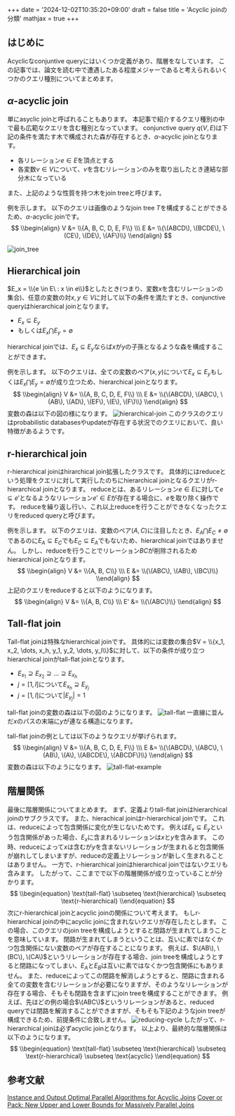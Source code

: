 +++
date = '2024-12-02T10:35:20+09:00'
draft = false
title = 'Acyclic joinの分類'
mathjax = true
+++

## はじめに
Acyclicなconjuntive queryにはいくつか定義があり、階層をなしています。
この記事では、論文を読む中で遭遇したある程度メジャーであると考えられるいくつかのクエリ種別についてまとめます。

## $\alpha$-acyclic join
単にasyclic joinと呼ばれることもあります。
本記事で紹介するクエリ種別の中で最も広範なクエリを含む種別となっています。
conjunctive query $q(V, E)$は下記の条件を満たす木で構成された森が存在するとき、$\alpha$-acyclic joinとなります。
- 各リレーション$e \in E$を頂点とする
- 各変数$v \in V$について、$v$を含むリレーションのみを取り出したとき連結な部分木になっている

また、上記のような性質を持つ木をjoin treeと呼びます。

例を示します。
以下のクエリは画像のようなjoin tree $T$を構成することができるため、$\alpha$-acyclic joinです。
$$
\\begin{align}
V &= \\{A, B, C, D, E, F\\} \\\
E &= \\{\(ABCD\), \(BCDE\), \(CE\), \(DE\), \(AF\)\\}
\\end{align}
$$

![join_tree](/images/acyclic-query/join-tree.png)

## Hierarchical join
$E_x = \\{e \in E\ : x \in e\\}$としたとき(つまり、変数$x$を含むリレーションの集合)、任意の変数の対$x, y \in V$に対して以下の条件を満たすとき、conjunctive queryはhierarchical joinとなります。
- $E_x \subseteq E_y$
- もしくは$E_x \bigcap E_y = \emptyset$

hierarchical joinでは、$E_x \subseteq E_y$ならば$x$が$y$の子孫となるような森を構成することができます。

例を示します。
以下のクエリは、全ての変数のペア$(x, y)$について$E_x \subseteq E_y$もしくは$E_x \bigcap E_y = \emptyset$が成り立つため、hierarchical joinとなります。
$$
\\begin{align}
V &= \\{A, B, C, D, E, F\\} \\\
E &= \\{\(ABCD\), \(ABC\), \(AB\), \(AD\), \(EF\), \(E\), \(F\)\\}
\\end{align}
$$
変数の森は以下の図の様になります。
![hierarchical-join](/images/acyclic-query/hierarchical-join.png)
このクラスのクエリはprobabilistic databasesやupdateが存在する状況でのクエリにおいて、良い特徴があるようです。

## r-hierarchical join
r-hierarchical joinはhirarchical join拡張したクラスです。
具体的にはreduceという処理をクエリに対して実行したのちにhierarchical joinとなるクエリがr-hierarchical joinとなります。
reduceとは、あるリレーション$e \in E$に対して$e \subseteq e'$となるようなリレーション$e' \in E$が存在する場合に、$e$を取り除く操作です。
reduceを繰り返し行い、これ以上reduceを行うことができなくなったクエリをreduced queryと呼びます。

例を示します。
以下のクエリは、変数のペア$(A, C)$に注目したとき、$E_A \bigcap E_C \neq \emptyset$であるのに$E_A \subseteq E_C$でも$E_C \subseteq E_A$でもないため、hierarchical joinではありません。
しかし、reduceを行うことでリレーション$BC$が削除されるためhierarchical joinとなります。
$$
\\begin{align}
V &= \\{A, B, C\\} \\\
E &= \\{\(ABC\), \(AB\), \(BC\)\\}
\\end{align}
$$
上記のクエリをreduceすると以下のようになります。
$$
\\begin{align}
V &= \\{A, B, C\\} \\\
E' &= \\{\(ABC\)\\}
\\end{align}
$$

## Tall-flat join
Tall-flat joinは特殊なhierarchical joinです。
具体的には変数の集合$V = \\{x_1, x_2, \dots, x_h, y_1, y_2, \dots, y_l\\}$に対して、以下の条件が成り立つhierarchical joinがtall-flat joinとなります。
- $E_{x_1} \supseteq E_{x_2} \supseteq \dots \supseteq E_{x_h}$
- $j = [1, l]$について$E_{x_h} \supseteq E_{y_j}$
- $j = [1, l]$について$|E_{y_j}| = 1$

tall-flat joinの変数の森は以下の図のようになります。
![tall-flat](/images/acyclic-query/tall-flat.png)
一直線に並んだ$x$のパスの末端に$y$が連なる構造になります。

tall-flat joinの例としては以下のようなクエリが挙げられます。
$$
\\begin{align}
V &= \\{A, B, C, D, E, F\\} \\\
E &= \\{\(ABCD\), \(ABC\), \(AB\), \(A\), \(ABCDE\), \(ABCDF\)\\}
\\end{align}
$$
変数の森は以下のようになります。
![tall-flat-example](/images/acyclic-query/tall-flat-example.png)

## 階層関係
最後に階層関係についてまとめます。
まず、定義よりtall-flat joinはhierarchical joinのサブクラスです。
また、hierachical joinはr-hierarchical joinです。
これは、reduceによって包含関係に変化が生じないためです。
例えば$E_x \subseteq E_y$という包含関係があった場合、$E_x$に含まれるリレーションは$x$と$y$を含みます。
この時、reduceによって$x$は含むが$y$を含まないリレーションが生まれると包含関係が崩れしてしまいますが、reduceの定義上リレーションが新しく生まれることはありません。
一方で、r-hierarchical joinはhierarchical joinではないクエリも含みます。
したがって、ここまでで以下の階層関係が成り立っていることが分かります。
$$
\\begin{equation}
\text{tall-flat} \subseteq \text{hierarchical} \subseteq \text{r-hierarchical}
\\end{equation}
$$
次にr-hierarchical joinとacyclic joinの関係について考えます。
もしr-hierarchical joinの中にacyclic joinに含まれないクエリが存在したとします。
この場合、このクエリのjoin treeを構成しようとすると閉路が生まれてしまうことを意味しています。
閉路が生まれてしまうということは、互いに素ではなくかつ包含関係にない変数のペアが存在することになります。
例えば、$\(AB\), \(BC\), \(CA\)$というリレーションが存在する場合、join treeを構成しようとすると閉路になってしまい、$E_A$と$E_B$は互いに素ではなくかつ包含関係にもありません。
また、reduceによってこの閉路を解消しようとすると、閉路に含まれる全ての変数を含むリレーションが必要になりますが、そのようなリレーションが存在する場合、そもそも閉路を含まずにjoin treeを構成することができます。
例えば、先ほどの例の場合$\(ABC\)$というリレーションがあると、reduced queryでは閉路を解消することができますが、そもそも下記のようなjoin treeが構成できるため、前提条件に合致しません。
![reducing-cycle](/images/acyclic-query/reducing-cycle.png)
したがって、r-hierarchical joinは必ずacyclic joinとなります。
以上より、最終的な階層関係は以下のようになります。
$$
\\begin{equation}
\text{tall-flat} \subseteq \text{hierarchical} \subseteq \text{r-hierarchical} \subseteq \text{acyclic}
\\end{equation}
$$
## 参考文献
[Instance and Output Optimal Parallel Algorithms for Acyclic Joins](https://arxiv.org/abs/1903.09717)
[Cover or Pack: New Upper and Lower Bounds for Massively Parallel Joins](https://dl.acm.org/doi/10.1145/3452021.3458319)